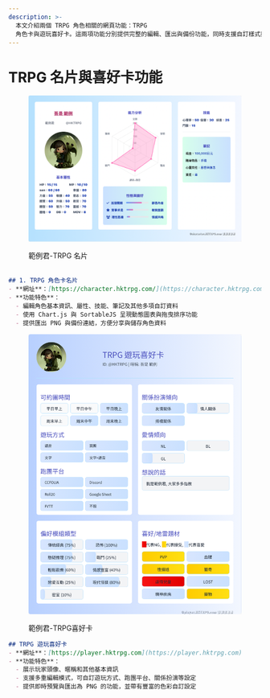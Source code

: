 ```yaml
---
description: >-
  本文介紹兩個 TRPG 角色相關的網頁功能：TRPG
  角色卡與遊玩喜好卡。這兩項功能分別提供完整的編輯、匯出與備份功能，同時支援自訂樣式與色彩設置，讓使用者可以快速建立與分享個人化的角色卡與喜好資訊。
---
```


# TRPG 名片與喜好卡功能

<figure><img src="../.gitbook/assets/image.png" alt=""><figcaption><p>範例君-TRPG 名片</p></figcaption></figure>

```markdown

## 1. TRPG 角色卡名片
- **網址**：[https://character.hktrpg.com/](https://character.hktrpg.com/)
- **功能特色**：
  - 編輯角色基本資訊、屬性、技能、筆記及其他多項自訂資料
  - 使用 Chart.js 與 SortableJS 呈現動態圖表與拖曳排序功能
  - 提供匯出 PNG 與備份連結，方便分享與儲存角色資料

```

<figure><img src="../.gitbook/assets/image (2).png" alt=""><figcaption><p>範例君-TRPG喜好卡</p></figcaption></figure>

```markdown
## TRPG 遊玩喜好卡
- **網址**：[https://player.hktrpg.com](https://player.hktrpg.com)
- **功能特色**：
  - 展示玩家頭像、暱稱和其他基本資訊
  - 支援多重編輯模式，可自訂遊玩方式、跑團平台、關係扮演等設定
  - 提供即時預覽與匯出為 PNG 的功能，並帶有豐富的色彩自訂設定
```
